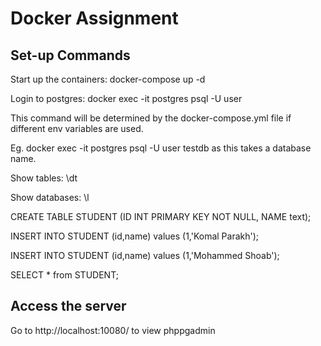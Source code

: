 # Docker Assignment

## Set-up Commands

Start up the containers: docker-compose up -d

Login to postgres: docker exec -it postgres psql -U user

This command will be determined by the docker-compose.yml file if different env variables are used.

Eg. docker exec -it postgres psql -U user testdb as this takes a database name.

Show tables: \dt

Show databases: \l

CREATE TABLE STUDENT (ID INT PRIMARY KEY NOT NULL, NAME text);

INSERT INTO  STUDENT (id,name) values (1,'Komal Parakh');

INSERT INTO  STUDENT (id,name) values (1,'Mohammed Shoab');

SELECT * from STUDENT;

## Access the server 
Go to http://localhost:10080/ to view phppgadmin
